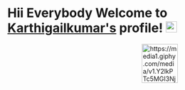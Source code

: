 # Hii Everybody Welcome to [Karthigailkumar's](https://github.com/Karthigaikumar/) profile! <a href="https://github.com/Karthigaikumar/"> <img src="https://media.giphy.com/media/hvRJCLFzcasrR4ia7z/giphy.gif" width="25px"></a>

<img alt="https://media1.giphy.com/media/v1.Y2lkPTc5MGI3NjExd2ZrdHRkdHYxNm5tdG52bW5sMWE1bGlub2RhNDh0Y2U2aGhtNnpreiZlcD12MV9pbnRlcm5hbF9naWZfYnlfaWQmY3Q9Zw/RVuUxAO3mb9DotACVI/giphy.gif" height=15% width=40% align="right">
